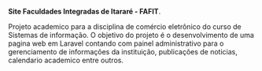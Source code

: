 <b>Site Faculdades Integradas de Itararé - FAFIT</b>.

Projeto academico para a disciplina de comércio eletrônico do curso de Sistemas de informação. O objetivo do projeto é o desenvolvimento de uma pagina web em Laravel contando com painel administrativo para o gerenciamento de informações da instituição, publicações de noticias, calendario academico entre outros.

